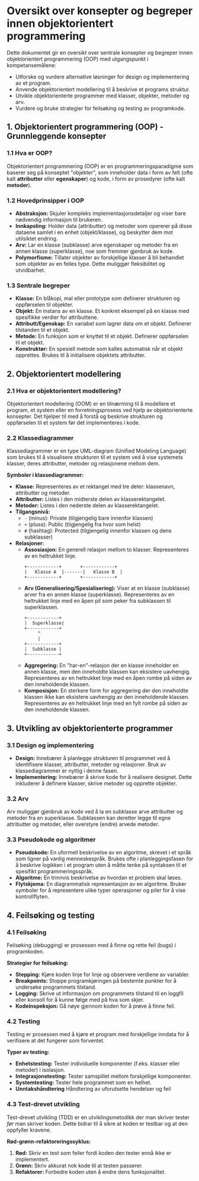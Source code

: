 
# Oversikt over konsepter og begreper innen objektorientert programmering

Dette dokumentet gir en oversikt over sentrale konsepter og begreper innen objektorientert programmering (OOP) med utgangspunkt i kompetansemålene:

*   Utforske og vurdere alternative løsninger for design og implementering av et program.
*   Anvende objektorientert modellering til å beskrive et programs struktur.
*   Utvikle objektorienterte programmer med klasser, objekter, metoder og arv.
*   Vurdere og bruke strategier for feilsøking og testing av programkode.

## 1. Objektorientert programmering (OOP) - Grunnleggende konsepter

### 1.1 Hva er OOP?

Objektorientert programmering (OOP) er en programmeringsparadigme som baserer seg på konseptet "objekter", som inneholder data i form av felt (ofte kalt **attributter** eller **egenskaper**) og kode, i form av prosedyrer (ofte kalt **metoder**).

### 1.2 Hovedprinsipper i OOP

*   **Abstraksjon:** Skjuler kompleks implementasjonsdetaljer og viser bare nødvendig informasjon til brukeren.
*   **Innkapsling:** Holder data (attributter) og metoder som opererer på disse dataene samlet i en enhet (objekt/klasse), og beskytter dem mot utilsiktet endring.
*   **Arv:** Lar en klasse (subklasse) arve egenskaper og metoder fra en annen klasse (superklasse), noe som fremmer gjenbruk av kode.
*   **Polymorfisme:** Tillater objekter av forskjellige klasser å bli behandlet som objekter av en felles type. Dette muliggjør fleksibilitet og utvidbarhet.

### 1.3 Sentrale begreper

*   **Klasse:** En blåkopi, mal eller prototype som definerer strukturen og oppførselen til objekter.
*   **Objekt:** En instans av en klasse. Et konkret eksempel på en klasse med spesifikke verdier for attributtene.
*   **Attributt/Egenskap:** En variabel som lagrer data om et objekt. Definerer tilstanden til et objekt.
*   **Metode:** En funksjon som er knyttet til et objekt. Definerer oppførselen til et objekt.
*   **Konstruktør:** En spesiell metode som kalles automatisk når et objekt opprettes. Brukes til å initialisere objektets attributter.

## 2. Objektorientert modellering

### 2.1 Hva er objektorientert modellering?

Objektorientert modellering (OOM) er en tilnærming til å modellere et program, et system eller en forretningsprosess ved hjelp av objektorienterte konsepter. Det hjelper til med å forstå og beskrive strukturen og oppførselen til et system før det implementeres i kode.

### 2.2 Klassediagrammer

Klassediagrammer er en type UML-diagram (Unified Modeling Language) som brukes til å visualisere strukturen til et system ved å vise systemets klasser, deres attributter, metoder og relasjonene mellom dem.

**Symboler i klassediagrammer:**

*   **Klasse:** Representeres av et rektangel med tre deler: klassenavn, attributter og metoder.
*   **Attributter:** Listes i den midterste delen av klasserektangelet.
*   **Metoder:** Listes i den nederste delen av klasserektangelet.
*   **Tilgangsnivå:**
    *   `-` (minus): Private (tilgjengelig bare innenfor klassen)
    *   `+` (pluss): Public (tilgjengelig fra hvor som helst)
    *   `#` (hashtag): Protected (tilgjengelig innenfor klassen og dens subklasser)
*   **Relasjoner:**
    *   **Assosiasjon:** En generell relasjon mellom to klasser. Representeres av en heltrukket linje.
        ```
        +------------+       +------------+
        |   Klasse A  |-------|   Klasse B  |
        +------------+       +------------+
        ```
    *   **Arv (Generalisering/Spesialisering):** Viser at en klasse (subklasse) arver fra en annen klasse (superklasse). Representeres av en heltrukket linje med en åpen pil som peker fra subklassen til superklassen.
        ```
        +------------+
        |  Superklasse|
        +------------+
             ^
             |
        +------------+
        |  Subklasse |
        +------------+
        ```
    *   **Aggregering:** En "har-en"-relasjon der en klasse inneholder en annen klasse, men den inneholdte klassen kan eksistere uavhengig. Representeres av en heltrukket linje med en åpen rombe på siden av den inneholdende klassen.
    *   **Komposisjon:** En sterkere form for aggregering der den inneholdte klassen ikke kan eksistere uavhengig av den inneholdende klassen. Representeres av en heltrukket linje med en fylt rombe på siden av den inneholdende klassen.

## 3. Utvikling av objektorienterte programmer

### 3.1 Design og implementering

*   **Design:** Innebærer å planlegge strukturen til programmet ved å identifisere klasser, attributter, metoder og relasjoner. Bruk av klassediagrammer er nyttig i denne fasen.
*   **Implementering:** Innebærer å skrive kode for å realisere designet. Dette inkluderer å definere klasser, skrive metoder og opprette objekter.

### 3.2 Arv

Arv muliggjør gjenbruk av kode ved å la en subklasse arve attributter og metoder fra en superklasse. Subklassen kan deretter legge til egne attributter og metoder, eller overstyre (endre) arvede metoder.

### 3.3 Pseudokode og algoritmer

*   **Pseudokode:** En uformell beskrivelse av en algoritme, skrevet i et språk som ligner på vanlig menneskespråk. Brukes ofte i planleggingsfasen for å beskrive logikken i et program uten å måtte tenke på syntaksen til et spesifikt programmeringsspråk.
*   **Algoritme:** En trinnvis beskrivelse av hvordan et problem skal løses.
*   **Flytskjema:** En diagrammatisk representasjon av en algoritme. Bruker symboler for å representere ulike typer operasjoner og piler for å vise kontrollflyten.

## 4. Feilsøking og testing

### 4.1 Feilsøking

Feilsøking (debugging) er prosessen med å finne og rette feil (bugs) i programkoden.

**Strategier for feilsøking:**

*   **Stepping:** Kjøre koden linje for linje og observere verdiene av variabler.
*   **Breakpoints:** Stoppe programkjøringen på bestemte punkter for å undersøke programmets tilstand.
*   **Logging:** Skrive ut informasjon om programmets tilstand til en loggfil eller konsoll for å kunne følge med på hva som skjer.
*   **Kodeinspeksjon:** Gå nøye gjennom koden for å prøve å finne feil.

### 4.2 Testing

Testing er prosessen med å kjøre et program med forskjellige inndata for å verifisere at det fungerer som forventet.

**Typer av testing:**

*   **Enhetstesting:** Tester individuelle komponenter (f.eks. klasser eller metoder) i isolasjon.
*   **Integrasjonstesting:** Tester samspillet mellom forskjellige komponenter.
*   **Systemtesting:** Tester hele programmet som en helhet.
*   **Unntakshåndtering** Håndtering av uforutsette hendelser og feil

### 4.3 Test-drevet utvikling

Test-drevet utvikling (TDD) er en utviklingsmetodikk der man skriver tester *før* man skriver koden. Dette bidrar til å sikre at koden er testbar og at den oppfyller kravene.

**Rød-grønn-refaktoreringssyklus:**

1. **Rød:** Skriv en test som feiler fordi koden den tester ennå ikke er implementert.
2. **Grønn:** Skriv akkurat nok kode til at testen passerer.
3. **Refaktorer:** Forbedre koden uten å endre dens funksjonalitet.